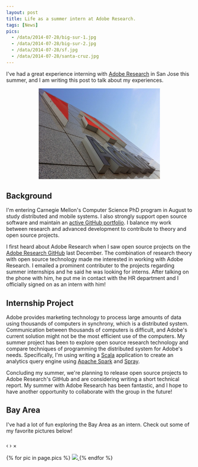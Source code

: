 ```yaml
---
layout: post
title: Life as a summer intern at Adobe Research.
tags: [News]
pics:
  - /data/2014-07-28/big-sur-1.jpg
  - /data/2014-07-28/big-sur-2.jpg
  - /data/2014-07-28/sf.jpg
  - /data/2014-07-28/santa-cruz.jpg
---
```


<link rel="stylesheet" href="/data/2014-07-28/blueimp-gallery.css">

I've had a great experience interning with [Adobe Research][adobe-research]
in San Jose this summer, and I am writing this post to talk about my experiences.

<center><img width="65%" src="/data/2014-07-28/adobe.jpg"/></center>

## Background
I'm entering Carnegie Mellon's Computer Science PhD program in August
to study distributed and mobile systems.
I also strongly support open source software and
maintain an [active GitHub portfolio][bamos-github].
I balance my work between research and advanced development
to contribute to theory and open source projects.

I first heard about Adobe Research when I saw open source projects
on the [Adobe Research GitHub][adobe-research-github] last December.
The combination of research theory with open source technology made
me interested in working with Adobe Research.
I emailed a prominent contributer to the projects regarding
summer internships and he said he was looking for interns.
After talking on the phone with him, he put me in contact
with the HR department and I officially signed on as an intern with him!

## Internship Project
Adobe provides marketing technology to process large amounts of data
using thousands of computers in synchrony, which is a distributed system.
Communication between thousands of computers is difficult, and
Adobe's current solution might not be the most efficient
use of the computers.
My summer project has been to explore open source research
technology and compare techniques of programming the
distributed system for Adobe's needs.
Specifically, I'm using writing a [Scala][scala] application to
create an analytics query engine using [Apache Spark][spark] and [Spray][spray].

Concluding my summer, we're planning to release
open source projects to Adobe Research's GitHub
and are considering writing a short technical report.
My summer with Adobe Research has been fantastic,
and I hope to have another opportunity to collaborate
with the group in the future!

## Bay Area
I've had a lot of fun exploring the Bay Area as an intern.
Check out some of my favorite pictures below!

<div id="blueimp-gallery" class="blueimp-gallery">
  <div class="slides"></div>
  <h3 class="title"></h3>
  <a class="prev">‹</a>
  <a class="next">›</a>
  <a class="close">×</a>
  <a class="play-pause"></a>
  <ol class="indicator"></ol>
</div>

<div id='links' style="clear: both">
  {% for pic in page.pics %}
    <a href="{{pic}}" data-gallery>
      <img src="{{pic}}" height='150em'/>
    </a>
  {% endfor %}
</div>

<script src="http://code.jquery.com/jquery-1.9.0.min.js"></script>
<script src="/data/2014-07-28/blueimp-gallery.js"></script>
<script>
document.getElementById('links').onclick = function (event) {
  event = event || window.event;
  var target = event.target || event.srcElement,
    link = target.src ? target.parentNode : target,
    options = {index: link, event: event},
    links = this.getElementsByTagName('a');
  blueimp.Gallery(links, options);
};
</script>

[adobe-research]: http://www.adobe.com/technology.html
[adobe-research-github]: https://github.com/adobe-research
[bamos-github]: https://github.com/bamos/

[spark]: http://spark.apache.org
[spray]: http://spray.io
[scala]: http://www.scala-lang.org/
